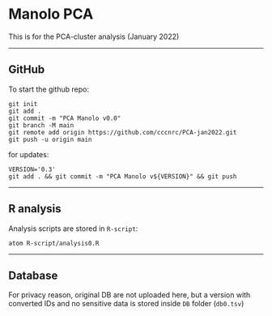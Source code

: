 # Manolo PCA

This is for the PCA-cluster analysis (January 2022)

---
## GitHub

To start the github repo:
```
git init
git add .
git commit -m "PCA Manolo v0.0"
git branch -M main
git remote add origin https://github.com/cccnrc/PCA-jan2022.git
git push -u origin main
```
for updates:
```
VERSION='0.3'
git add . && git commit -m "PCA Manolo v${VERSION}" && git push
```

---

## R analysis

Analysis scripts are stored in `R-script`:
```
atom R-script/analysis0.R
```

---

## Database

For privacy reason, original DB are not uploaded here, but a version with converted IDs and no sensitive data is stored inside `DB` folder (`db0.tsv`)
